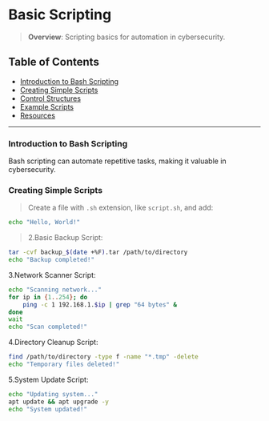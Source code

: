 # Basic Scripting

> **Overview**: Scripting basics for automation in cybersecurity.

## Table of Contents
- [Introduction to Bash Scripting](#introduction-to-bash-scripting)
- [Creating Simple Scripts](#creating-simple-scripts)
- [Control Structures](#control-structures)
- [Example Scripts](#example-scripts)
- [Resources](#resources)

---

### Introduction to Bash Scripting
Bash scripting can automate repetitive tasks, making it valuable in cybersecurity.

### Creating Simple Scripts
>Create a file with `.sh` extension, like `script.sh`, and add:
```bash
echo "Hello, World!"
```
>2.Basic Backup Script:
```bash
tar -cvf backup_$(date +%F).tar /path/to/directory
echo "Backup completed!"
```
3.Network Scanner Script:
```bash
echo "Scanning network..."
for ip in {1..254}; do
    ping -c 1 192.168.1.$ip | grep "64 bytes" &
done
wait
echo "Scan completed!"
```
4.Directory Cleanup Script:
```bash
find /path/to/directory -type f -name "*.tmp" -delete
echo "Temporary files deleted!"
```
5.System Update Script:
```bash
echo "Updating system..."
apt update && apt upgrade -y
echo "System updated!"
```
